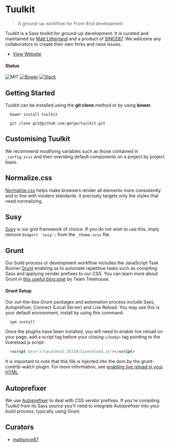 # Tuulkit

> A ground-up workflow for Front-End development

Tuulkit is a Sass toolkit for ground-up development. It is curated and maintained by [Matt Litherland](http://twitter.com/mattsince87) and a product of [SINCE87](http://mattsince87.com). We welcome any collaborators to create their own forks and raise issues.

* [View Website](http://tuulkit.io)

#### Status

![MIT](https://img.shields.io/packagist/l/doctrine/orm.svg)
[![Bower](https://img.shields.io/bower/v/Tuulkit.svg)](https://bower.io/search/?q=Tuulkit)
[![Slack](https://img.shields.io/badge/Slack-Tuulkit-5c3a58.svg)](https://tuulkit.slack.com/shared_invite/MTgzMzcyMzExMTQwLTE0OTQ3ODU3NDMtNzFlZTkwYzY1Nw)

## Getting Started

Tuulkit can be installed using the **git clone** method or by using **bower**.

```shell
  bower install tuulkit
```
```shell
  git clone git@github.com:gmrgo/tuulkit.git
```

## Customising Tuulkit

We recommend modifying variables such as those contained in `_config.scss` and then overiding default components on a project by project basis.

## Normalize.css

[Normalize.css](http://necolas.github.io/normalize.css/) helps make browsers render all elements more consistently and in line with modern standards. it precisely targets only the styles that need normalizing.

## Susy

[Susy](http://susy.oddbird.net/) is our grid framework of choice. If you do not wish to use this, imply remove `@import 'susy';` from the `_theme.scss` file.

## Grunt

Our build process or development workflow includes the JavaScript Task Runner [Grunt](https://gruntjs.com/) enabling us to automate repetitive tasks such as compiling Sass and applying vender prefixes to our CSS. You can learn more about Grunt in [this useful blog post](http://blog.teamtreehouse.com/getting-started-with-grunt) by Team Treehouse.

#### Grunt Setup

Our out-the-box Grunt packages and automation process include Sass, Autoprefixer, Connect (Local Server) and Live Reload. You may use this is your default environment, install by using this command:

```
  npm install
```

Once the plugins have been installed, you will need to enable live reload on your page, add a script tag before your closing `</body>` tag pointing to the livereload.js script:

```html
  <script src="//localhost:35729/livereload.js"></script>
```

It is important to note that this file is injected into the dom by the grunt-contrib-watch plugin. For more information, see [enabling live reload in your HTML](https://github.com/gruntjs/grunt-contrib-watch#user-content-enabling-live-reload-in-your-html). 

## Autoprefixer

We use [Autoprefixer](https://github.com/nDmitry/grunt-autoprefixer) to deal with CSS vendor prefixes. If you're compiling Tuulkit from its Sass source you'll need to integrate Autoprefixer into your build process, typically using Grunt.


## Curators

* [mattsince87](https://github.com/mattsince87)